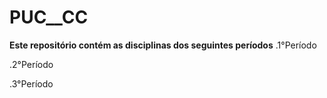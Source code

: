 # PUC__CC

**Este repositório contém as disciplinas dos seguintes períodos**
  .1°Período
  
  .2°Período
  
  .3°Período

